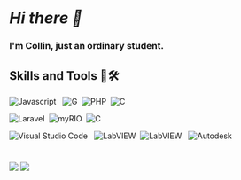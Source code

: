 # _Hi there 👋_ 

### I'm Collin, just an ordinary student.

## Skills and Tools 💼🛠

![Javascript](https://img.shields.io/badge/-Javascript-2f1a47?style=flat&logo=javascript) &nbsp;
![G](https://img.shields.io/badge/-G-2f1a47?style=flat&logo=labview)&nbsp;
![PHP](https://img.shields.io/badge/-PHP-2f1a47?style=flat&logo=php)&nbsp;
![C](https://img.shields.io/badge/-C++-2f1a47?style=flat&logo=c)&nbsp;

![Laravel](https://img.shields.io/badge/-Laravel-2f1a47?style=flat&logo=Laravel)&nbsp;
![myRIO](https://img.shields.io/badge/-myRIO-2f1a47?style=flat&logo=labview)&nbsp;
![C](https://img.shields.io/badge/-Arduino-2f1a47?style=flat&logo=arduino)&nbsp;


![Visual Studio Code](https://img.shields.io/badge/-Visual%20Studio%20Code-2f1a47?style=flat&logo=visualstudiocode) &nbsp;
![LabVIEW](https://img.shields.io/badge/-LabVIEW-2f1a47?style=flat&logo=labview)&nbsp;
![LabVIEW](https://img.shields.io/badge/-Tinkercad-2f1a47?style=flat&logo=tinkercad) &nbsp;
![Autodesk](https://img.shields.io/badge/-Autodesk-2f1a47?style=flat&logo=autodesk) &nbsp;
#


![](https://raw.githubusercontent.com/username/github-stats/master/generated/overview.svg#gh-dark-mode-only)
![](https://raw.githubusercontent.com/username/github-stats/master/generated/overview.svg#gh-light-mode-only)



